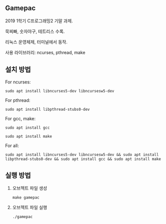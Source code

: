 ## Gamepac

2019 1학기  C프로그래밍2 기말 과제.

묵찌빠, 숫자야구, 테트리스 수록.

리눅스 운영체제, 터미널에서 동작.

사용 라이브러리: ncurses, pthread, make

## 설치 방법

For ncurses:

`sudo apt install libncurses5-dev libncursesw5-dev`

For pthread:

`sudo apt install libpthread-stubs0-dev`

For gcc, make:

`sudo apt install gcc`

`sudo apt install make`

For all:

`sudo apt install libncurses5-dev libncursesw5-dev && sudo apt install libpthread-stubs0-dev && sudo apt install gcc && sudo apt install make`

## 실행 방법
1. 오브젝트 파일 생성

   `make gamepac`

2. 오브젝트 파일 실행

   `./gamepac`
